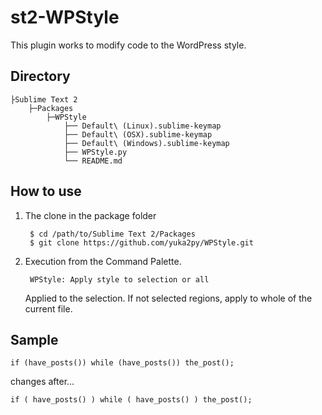 st2-WPStyle
===========

This plugin works to modify code to the WordPress style.

## Directory

    ├Sublime Text 2
        ├─Packages
            ├─WPStyle
                ├── Default\ (Linux).sublime-keymap
                ├── Default\ (OSX).sublime-keymap
                ├── Default\ (Windows).sublime-keymap
                ├── WPStyle.py
                └── README.md

## How to use

1. The clone in the package folder

        $ cd /path/to/Sublime Text 2/Packages
        $ git clone https://github.com/yuka2py/WPStyle.git

2. Execution from the Command Palette.

        WPStyle: Apply style to selection or all

    Applied to the selection.
    If not selected regions, apply to whole of the current file.


## Sample

    if (have_posts()) while (have_posts()) the_post();

changes after...

    if ( have_posts() ) while ( have_posts() ) the_post();

